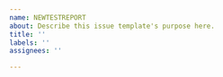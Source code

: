 ```yaml
---
name: NEWTESTREPORT
about: Describe this issue template's purpose here.
title: ''
labels: ''
assignees: ''

---
```



